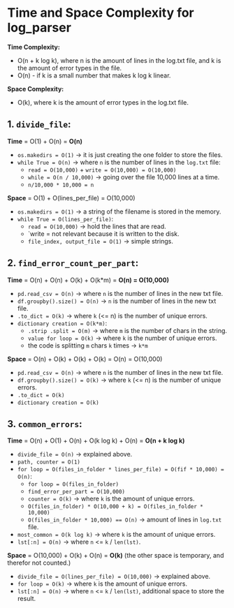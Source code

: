 # Time and Space Complexity for log_parser

**Time Complexity:** 
- O(n + k log k), where n is the amount of lines in the log.txt file, and k is the amount of error types in the file.
- O(n) - if k is a small number that makes k log k linear.
  
**Space Complexity:** 
- O(k), where k is the amount of error types in the log.txt file.

## 1. **`divide_file`**:

**Time** = O(1) + O(n) = **O(n)**
- `os.makedirs = O(1)` → it is just creating the one folder to store the files.
- `while True = O(n)` → where `n` is the number of lines in the `log.txt` file:
  - `read = O(10,000)` + `write = O(10,000) = O(10,000)`
  - `while = O(n / 10,000)` → going over the file 10,000 lines at a time.
  - `n/10,000 * 10,000 = n`

**Space** = O(1) + O(lines_per_file) = O(10,000)
- `os.makedirs = O(1)` → a string of the filename is stored in the memory.
- `while True = O(lines_per_file)`:
  - `read = O(10,000)` → hold the lines that are read.
  - `write = not relevant because it is written to the disk.
  - `file_index, output_file = O(1)` → simple strings.

## 2. **`find_error_count_per_part`**:

**Time** = O(n) + O(n) + O(k) + O(k*m) = **O(n) = O(10,000)**
- `pd.read_csv = O(n)` → where `n` is the number of lines in the new txt file.
- `df.groupby().size() = O(n)` → `n` is the number of lines in the new txt file.
- `.to_dict = O(k)` → where `k` (<= n) is the number of unique errors.
- `dictionary creation = O(k*m)`:
  - `.strip .split = O(m)` → where `m` is the number of chars in the string.
  - `value for loop = O(k)` → where `k` is the number of unique errors.
  - the code is splitting `m` chars `k` times → `k*m`

**Space** = O(n) + O(k) + O(k) + O(k) = O(n) = O(10,000)
- `pd.read_csv = O(n)` → where `n` is the number of lines in the new txt file.
- `df.groupby().size() = O(k)` → where `k` (<= n) is the number of unique errors.
- `.to_dict = O(k)`
- `dictionary creation = O(k)`

## 3. **`common_errors`**:

**Time** = O(n) + O(1) + O(n) + O(k log k) + O(n) = **O(n + k log k)**
- `divide_file = O(n)` → explained above.
- `path, counter = O(1)`
- `for loop = O(files_in_folder * lines_per_file) = O(fif * 10,000) = O(n)`:
  - `for loop = O(files_in_folder)`
  - `find_error_per_part = O(10,000)`
  - `counter = O(k)` → where `k` is the amount of unique errors.
  - `O(files_in_folder) * O(10,000 + k) = O(files_in_folder * 10,000)`
  - `O(files_in_folder * 10,000) == O(n)` → amount of lines in `log.txt` file.
- `most_common = O(k log k)` → where `k` is the amount of unique errors.
- `lst[:n] = O(n)` → where `n` <= `k` / `len(lst)`.

**Space** = O(10,000) + O(k) + O(n) = **O(k)** (the other space is temporary, and therefor not counted.)
- `divide_file = O(lines_per_file) = O(10,000)` → explained above.
- `for loop = O(k)` → where `k` is the amount of unique errors.
- `lst[:n] = O(n)` → where `n` <= `k` / `len(lst)`, additional space to store the result.
